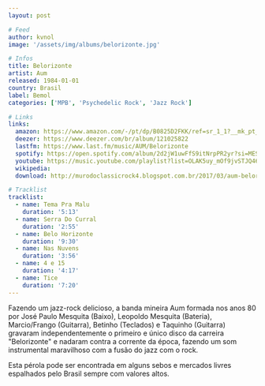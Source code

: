 ```yaml
---
layout: post

# Feed
author: kvnol
image: '/assets/img/albums/belorizonte.jpg'

# Infos
title: Belorizonte
artist: Aum
released: 1984-01-01
country: Brasil
label: Bemol
categories: ['MPB', 'Psychedelic Rock', 'Jazz Rock']

# Links
links:
  amazon: https://www.amazon.com/-/pt/dp/B0825D2FKK/ref=sr_1_1?__mk_pt_BR=%C3%85M%C3%85%C5%BD%C3%95%C3%91&dchild=1&keywords=aum+belorizonte&qid=1614482386&s=music&sr=1-1&tag=kvnol08-20
  deezer: https://www.deezer.com/br/album/121025822
  lastfm: https://www.last.fm/music/AUM/Belorizonte
  spotify: https://open.spotify.com/album/2d2jW1uwFfS9itNrpPR2yr?si=MESQXyIHQDyzvyd_scgFWw
  youtube: https://music.youtube.com/playlist?list=OLAK5uy_mOf9jvSTJQ46SIcsLg01EWZzTpA5vKp94
  wikipedia:
  download: http://murodoclassicrock4.blogspot.com.br/2017/03/aum-belorizonte-1983.html

# Tracklist
tracklist:
  - name: Tema Pra Malu
    duration: '5:13'
  - name: Serra Do Curral
    duration: '2:55'
  - name: Belo Horizonte
    duration: '9:30'
  - name: Nas Nuvens
    duration: '3:56'
  - name: 4 e 15
    duration: '4:17'
  - name: Tice
    duration: '7:20'
---
```


Fazendo um jazz-rock delicioso, a banda mineira Aum formada nos anos 80 por José Paulo Mesquita (Baixo), Leopoldo Mesquita (Bateria), Marcio/Frango (Guitarra), Betinho (Teclados) e Taquinho (Guitarra) gravaram independentemente o primeiro e único disco da carreira "Belorizonte" e nadaram contra a corrente da época, fazendo um som instrumental maravilhoso com a fusão do jazz com o rock.

Esta pérola pode ser encontrada em alguns sebos e mercados livres espalhados pelo Brasil sempre com valores altos.
